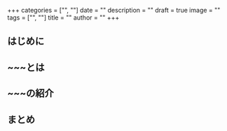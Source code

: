 +++
categories = ["", ""]
date = ""
description = ""
draft = true
image = ""
tags = ["", ""]
title = ""
author = ""
+++

## はじめに

## ~~~とは

## ~~~の紹介

## まとめ
